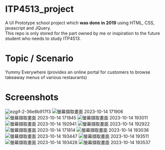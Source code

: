 # ITP4513_project
A UI Prototype school project which **was done in 2019** using HTML, CSS, javascript and JQuery.  
This repo is only stored for the part owned by me or inspiration to the future student who needs to study ITP4513.

# Topic / Scenario
Yummy Everywhere (provides an online portal for customers to browse takeaway menus of various restaurants)

# Screenshots
![ezgif-2-36e8b917f3](https://github.com/lissa2077/ITP4513_project/assets/71573064/e0d79fd2-7f9d-4778-986a-1717b8003bd1)
![螢幕擷取畫面 2023-10-14 171906](https://github.com/lissa2077/ITP4513_project/assets/71573064/e299e7ef-6ea8-4c9f-a6b5-354f71b03538)
![螢幕擷取畫面 2023-10-14 171845](https://github.com/lissa2077/ITP4513_project/assets/71573064/6a6971c6-b5fe-496e-b4b8-7a720ba14dab)
![螢幕擷取畫面 2023-10-14 193011](https://github.com/lissa2077/ITP4513_project/assets/71573064/915efa5e-4068-4df4-83fe-938d2acf3425)
![螢幕擷取畫面 2023-10-14 192941](https://github.com/lissa2077/ITP4513_project/assets/71573064/107da4fe-a59c-49ff-9452-e7272f9e52bf)
![螢幕擷取畫面 2023-10-14 192922](https://github.com/lissa2077/ITP4513_project/assets/71573064/a95cbb87-d1ca-4c6f-b1c6-ee60b078e847)
![螢幕擷取畫面 2023-10-14 171814](https://github.com/lissa2077/ITP4513_project/assets/71573064/09fb83b0-24f9-452c-bf78-9c159f625ad3)
![螢幕擷取畫面 2023-10-14 193038](https://github.com/lissa2077/ITP4513_project/assets/71573064/ffa1650d-8ff4-4b73-af0c-accba2218f62)
![螢幕擷取畫面 2023-10-14 193447](https://github.com/lissa2077/ITP4513_project/assets/71573064/0ce4edfe-109b-49c3-aae2-e57e33cc3c18)
![螢幕擷取畫面 2023-10-14 193511](https://github.com/lissa2077/ITP4513_project/assets/71573064/ebc04157-fdcc-431a-a326-7c233713a85c)
![螢幕擷取畫面 2023-10-14 193428](https://github.com/lissa2077/ITP4513_project/assets/71573064/eab8fec5-85ee-4b45-9d6a-3437a3441798)
![螢幕擷取畫面 2023-10-14 193537](https://github.com/lissa2077/ITP4513_project/assets/71573064/4b6206cf-d0af-4776-8b53-62fe30bd3c90)

